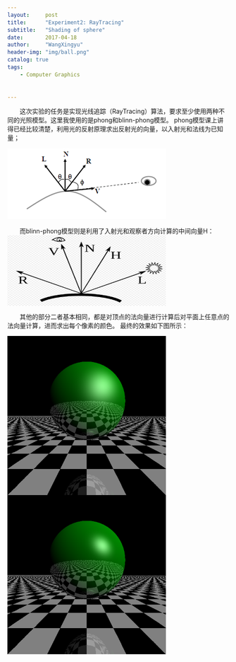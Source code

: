 ```yaml
---
layout:     post
title:      "Experiment2: RayTracing"
subtitle:   "Shading of sphere"
date:       2017-04-18 
author:     "WangXingyu"
header-img: "img/ball.png"
catalog: true
tags:
    - Computer Graphics 
    

---
```


　　这次实验的任务是实现光线追踪（RayTracing）算法，要求至少使用两种不同的光照模型。这里我使用的是phong和blinn-phong模型。
phong模型课上讲得已经比较清楚，利用光的反射原理求出反射光的向量，以入射光和法线为已知量；

![img](/img/in-post/cg-ex2/phong-model.png)


　　而blinn-phong模型则是利用了入射光和观察者方向计算的中间向量H：
<img src="/img/in-post/cg-ex2/blinn-phong-model.png" width = "360" height = "160" alt="图片名称" align=center />

　　其他的部分二者基本相同，都是对顶点的法向量进行计算后对平面上任意点的法向量计算，进而求出每个像素的颜色。
最终的效果如下图所示：

<img src="/img/in-post/cg-ex2/phong.png" width = "360" height = "360" alt="phong模型" align=center />
                  

<img src="/img/in-post/cg-ex2/blinn-phong.png" width = "360" height = "360" alt="blinn-phong模型" align=center />
                 




